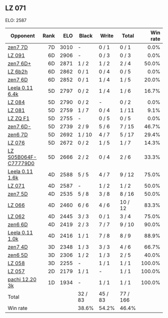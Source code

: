 ## LZ 071 ##

ELO: 2587

Opponent | Rank | ELO | Black | Write | Total | Win rate
---------|-----:|----:|-------|-------|-------|-------:
[zen7 7D](zen7%207D.md) | 7D | 3010 | - | 0 / 1 | 0 / 1 | 0.0%
[LZ 091](LZ%20091.md) | 6D | 2906 | - | 0 / 3 | 0 / 3 | 0.0%
[zen7 6D+](zen7%206D+.md) | 6D | 2871 | 1 / 2 | 1 / 2 | 2 / 4 | 50.0%
[LZ 6b2h](LZ%206b2h.md) | 6D | 2862 | 0 / 1 | 0 / 4 | 0 / 5 | 0.0%
[zen7 6D](zen7%206D.md) | 6D | 2852 | 0 / 1 | 1 / 4 | 1 / 5 | 20.0%
[Leela 0.11 6.4k](Leela%200.11%206.4k.md) | 5D | 2797 | 0 / 2 | 1 / 4 | 1 / 6 | 16.7%
[LZ 084](LZ%20084.md) | 5D | 2790 | 0 / 2 | - | 0 / 2 | 0.0%
[LZ 081](LZ%20081.md) | 5D | 2759 | 1 / 7 | 0 / 4 | 1 / 11 | 9.1%
[LZ ZQ F1](LZ%20ZQ%20F1.md) | 5D | 2755 | - | 0 / 5 | 0 / 5 | 0.0%
[zen7 6D-](zen7%206D-.md) | 5D | 2739 | 2 / 9 | 5 / 6 | 7 / 15 | 46.7%
[zen6 7D](zen6%207D.md) | 5D | 2692 | 1 / 10 | 4 / 7 | 5 / 17 | 29.4%
[LZ 076](LZ%20076.md) | 5D | 2672 | 0 / 2 | 1 / 5 | 1 / 7 | 14.3%
[LZ S05B064F-C77779D0](LZ%20S05B064F-C77779D0.md) | 5D | 2666 | 2 / 2 | 0 / 4 | 2 / 6 | 33.3%
[Leela 0.11 1.6k](Leela%200.11%201.6k.md) | 4D | 2588 | 5 / 5 | 4 / 7 | 9 / 12 | 75.0%
[LZ 071](LZ%20071.md) | 4D | 2587 | - | 1 / 2 | 1 / 2 | 50.0%
[zen7 5D](zen7%205D.md) | 4D | 2535 | 5 / 8 | 3 / 8 | 8 / 16 | 50.0%
[LZ 066](LZ%20066.md) | 4D | 2460 | 6 / 6 | 4 / 6 | 10 / 12 | 83.3%
[LZ 062](LZ%20062.md) | 4D | 2445 | 3 / 3 | 0 / 1 | 3 / 4 | 75.0%
[zen6 6D](zen6%206D.md) | 4D | 2419 | 2 / 3 | 7 / 7 | 9 / 10 | 90.0%
[Leela 0.11 1.0k](Leela%200.11%201.0k.md) | 4D | 2416 | 1 / 1 | 7 / 8 | 8 / 9 | 88.9%
[zen7 4D](zen7%204D.md) | 3D | 2348 | 1 / 3 | 3 / 3 | 4 / 6 | 66.7%
[zen6 5D](zen6%205D.md) | 3D | 2306 | 1 / 2 | 1 / 3 | 2 / 5 | 40.0%
[LZ 058](LZ%20058.md) | 3D | 2255 | - | 1 / 1 | 1 / 1 | 100.0%
[LZ 057](LZ%20057.md) | 2D | 2179 | 1 / 1 | - | 1 / 1 | 100.0%
[pachi 12.20 3k](pachi%2012.20%203k.md) | 1D | 1934 | - | 1 / 1 | 1 / 1 | 100.0%
Total | | | 32 / 83 | 45 / 83 | 77 / 166 | 
Win rate| | | 38.6% | 54.2% | 46.4% | 
